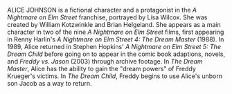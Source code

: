 ALICE JOHNSON is a fictional character and a protagonist in the _A Nightmare on Elm Street_ franchise, portrayed by Lisa Wilcox. She was created by William Kotzwinkle and Brian Helgeland. She appears as a main character in two of the nine _A Nightmare on Elm Street_ films, first appearing in Renny Harlin's _A Nightmare on Elm Street 4: The Dream Master_ (1988). In 1989, Alice returned in Stephen Hopkins' _A Nightmare on Elm Street 5: The Dream Child_ before going on to appear in the comic book adaptions, novels, and _Freddy vs. Jason_ (2003) through archive footage. In _The Dream Master_, Alice has the ability to gain the "dream powers" of Freddy Krueger's victims. In _The Dream Child_, Freddy begins to use Alice's unborn son Jacob as a way to return.
